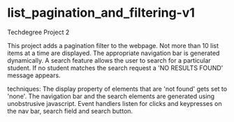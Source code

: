 # list_pagination_and_filtering-v1
 Techdegree Project 2

 This project adds a pagination filter to the webpage.
 Not more than 10 list items at a time are displayed.
 The appropriate navigation bar is generated dynamically.
 A search feature allows the user to search for a
 particular student. If no student matches the search request
 a 'NO RESULTS FOUND' message appears.

 techniques:
 The display property of elements that are 'not found' gets set
 to 'none'.
 The navigation bar and the search elements are generated using
 unobstrusive javascript.
 Event handlers listen for clicks and keypresses on the nav bar, 
search field and search button.
